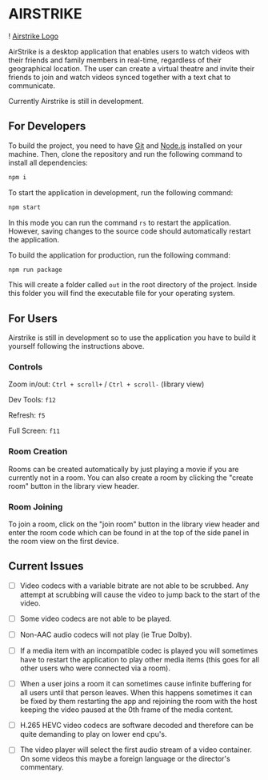 <!-- headline -->
# AIRSTRIKE
! [Airstrike Logo](/assets/gui/logoWhite.png)

<!-- description -->
AirStrike is a desktop application that enables users to watch videos with their friends and family members in real-time, regardless of their geographical location. The user can create a virtual theatre and invite their friends to join and watch videos synced together with a text chat to communicate.

Currently Airstrike is still in development.

## For Developers
To build the project, you need to have [Git](https://git-scm.com/) and [Node.js](https://nodejs.org/en/) installed on your machine. Then, clone the repository and run the following command to install all dependencies:
```bash
npm i
```

To start the application in development, run the following command:
```bash
npm start
```

In this mode you can run the command ```rs``` to restart the application. However, saving changes to the source code should automatically restart the application.

To build the application for production, run the following command:
```bash
npm run package
```

This will create a folder called ```out``` in the root directory of the project. Inside this folder you will find the executable file for your operating system.

## For Users
Airstrike is still in development so to use the application you have to build it yourself following the instructions above.

### Controls
Zoom in/out: ```Ctrl + scroll+``` / ```Ctrl + scroll-``` (library view)

Dev Tools: ```f12```

Refresh: ```f5```

Full Screen: ```f11```


### Room Creation
Rooms can be created automatically by just playing a movie if you are currently not in a room. You can also create a room by clicking the "create room" button in the library view header. 

### Room Joining
To join a room, click on the "join room" button in the library view header and enter the room code which can be found in at the top of the side panel in the room view on the first device.

## Current Issues
- [ ] Video codecs with a variable bitrate are not able to be scrubbed. Any attempt at scrubbing will cause the video to jump back to the start of the video.
- [ ] Some video codecs are not able to be played.
- [ ] Non-AAC audio codecs will not play (ie True Dolby).
- [ ] If a media item with an incompatible codec is played you will sometimes have to restart the application to play other media items (this goes for all other users who were connected via a room).
- [ ] When a user joins a room it can sometimes cause infinite buffering for all users until that person leaves. When this happens sometimes it can be fixed by them restarting the app and rejoining the room with the host keeping the video paused at the 0th frame of the media content.
- [ ] H.265 HEVC video codecs are software decoded and therefore can be quite demanding to play on lower end cpu's.
- [ ] The video player will select the first audio stream of a video container. On some videos this maybe a foreign language or the director's commentary.

